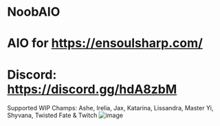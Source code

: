 # NoobAIO
# AIO for https://ensoulsharp.com/
# Discord: https://discord.gg/hdA8zbM

Supported WIP Champs: Ashe, Irelia, Jax, Katarina, Lissandra, Master Yi, Shyvana, Twisted Fate & Twitch
![image](https://media.discordapp.net/attachments/722038978362081309/725938548569800734/Raaauuu.png?width=678&height=678)
